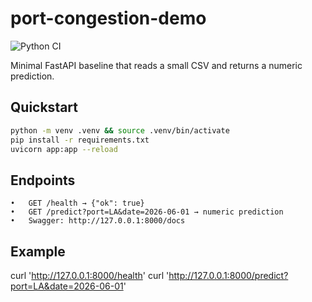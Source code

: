# port-congestion-demo
![Python CI](https://github.com/haolabs/port-congestion-demo/actions/workflows/python.yml/badge.svg)

Minimal FastAPI baseline that reads a small CSV and returns a numeric prediction.

## Quickstart
```bash
python -m venv .venv && source .venv/bin/activate
pip install -r requirements.txt
uvicorn app:app --reload
```

## Endpoints
	•	GET /health → {"ok": true}
	•	GET /predict?port=LA&date=2026-06-01 → numeric prediction
	•	Swagger: http://127.0.0.1:8000/docs

## Example
curl 'http://127.0.0.1:8000/health'
curl 'http://127.0.0.1:8000/predict?port=LA&date=2026-06-01'

